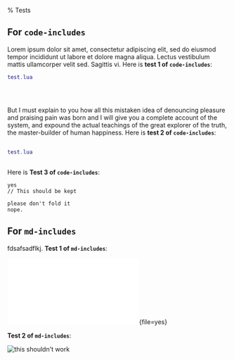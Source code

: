 % Tests

## For `code-includes`

Lorem ipsum dolor sit amet, consectetur adipiscing elit, sed do eiusmod tempor incididunt
ut labore et dolore magna aliqua. Lectus vestibulum mattis ullamcorper velit sed. Sagittis
vi.
Here is **test 1 of `code-includes`**:

```{.lua file=}
test.lua   
 
  
   
```

But I must explain to you how all this mistaken idea of denouncing pleasure and
praising pain was born and I will give you a complete account of the system,
and expound the actual teachings of the great explorer of the truth, the
master-builder of human happiness.
Here is **test 2 of `code-includes`**:

```{.lua file=no}
   
test.lua    
   
```

Here is **Test 3 of `code-includes`**:

```{.aa #file}
yes
// This should be kept

please don't fold it
nope.
```

## For `md-includes`

fdsafsadflkj. **Test 1 of `md-includes`**:

![test](../README.md){file=yes}

**Test 2 of `md-includes`**:

![this shouldn't work](https://upload.wikimedia.org/wikipedia/commons/b/bd/Test.svg)

